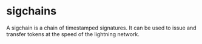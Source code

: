 # sigchains
A sigchain is a chain of timestamped signatures. It can be used to issue and transfer tokens at the speed of the lightning network.

